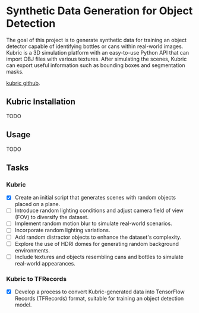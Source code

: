 # Synthetic Data Generation for Object Detection

The goal of this project is to generate synthetic data for training an object detector capable of identifying bottles or cans within real-world images. Kubric is a 3D simulation platform with an easy-to-use Python API that can import OBJ files with various textures. After simulating the scenes, Kubric can export useful information such as bounding boxes and segmentation masks.


[kubric github](https://github.com/google-research/kubric/blob/main/challenges/multiview_matting/worker.py).

## Kubric Installation

TODO

## Usage

TODO


## Tasks

### Kubric

- [x] Create an initial script that generates scenes with random objects placed on a plane.
- [ ] Introduce random lighting conditions and adjust camera field of view (FOV) to diversify the dataset.
- [ ] Implement random motion blur to simulate real-world scenarios.
- [ ] Incorporate random lighting variations.
- [ ] Add random distractor objects to enhance the dataset's complexity.
- [ ] Explore the use of HDRI domes for generating random background environments.
- [ ] Include textures and objects resembling cans and bottles to simulate real-world appearances.

### Kubric to TFRecords

- [x] Develop a process to convert Kubric-generated data into TensorFlow Records (TFRecords) format, suitable for training an object detection model.
